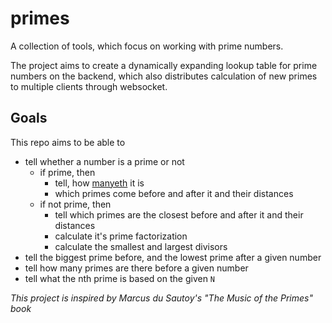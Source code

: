 # primes

A collection of tools, which focus on working with prime numbers.

The project aims to create a dynamically expanding lookup table for prime numbers on the backend, which also distributes calculation of new primes to multiple clients through websocket.

## Goals

This repo aims to be able to

* tell whether a number is a prime or not
  * if prime, then
    * tell, how [manyeth](https://english.stackexchange.com/questions/21876/how-to-ask-a-question-to-get-an-ordinal-number-answer) it is
    * which primes come before and after it and their distances
  * if not prime, then
    * tell which primes are the closest before and after it and their distances
    * calculate it's prime factorization
    * calculate the smallest and largest divisors
* tell the biggest prime before, and the lowest prime after a given number
* tell how many primes are there before a given number
* tell what the nth prime is based on the given `N`

_This project is inspired by Marcus du Sautoy's "The Music of the Primes" book_
